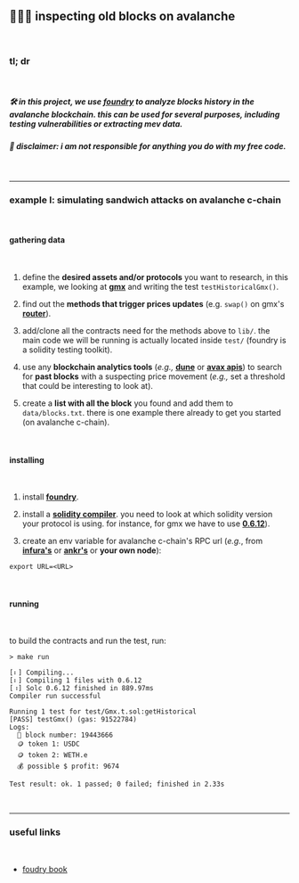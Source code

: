 ## 🧱👵🏽 inspecting old blocks on avalanche

<br>

### tl; dr

<br>

##### 🛠 in this project, we use [foundry](https://github.com/foundry-rs/foundry) to analyze blocks history in the avalanche blockchain. this can be used for several purposes, including testing vulnerabilities or extracting mev data.

##### 🚨 disclaimer: i am not responsible for anything you do with my free code.


<br>

----
### example I: simulating sandwich attacks on avalanche c-chain

<br>

#### gathering data

<br>

1. define the **desired assets and/or protocols** you want to research, in this example, we looking at **[gmx](https://github.com/gmx-io/gmx-contracts)** and writing the test `testHistoricalGmx()`.

2. find out the **methods that trigger prices updates** (e.g. `swap()` on gmx's **[router](https://github.com/gmx-io/gmx-contracts/blob/master/contracts/core/Router.sol#L88)**).

2. add/clone all the contracts need for the methods above to `lib/`. the main code we will be running is actually located inside `test/` (foundry is a solidity testing toolkit).

3. use any **blockchain analytics tools** (*e.g.,* **[dune](https://dune.com/home)** or **[avax apis](https://docs.avax.network/apis/avalanchego/public-api-server)**) to search for **past blocks** with a suspecting price movement (*e.g.,* set a threshold that could be interesting to look at). 

4. create a **list with all the block** you found and add them to `data/blocks.txt`. there is one example there already to get you started (on avalanche c-chain).

<br>


#### installing 

<br>

1. install **[foundry](https://book.getfoundry.sh/getting-started/installation)**.

2. install a **[solidity compiler](https://docs.soliditylang.org/en/latest/installing-solidity.html#installing-the-solidity-compiler)**. you need to look at which solidity version your protocol is using. for instance, for gmx we have to use **[0.6.12](https://github.com/gmx-io/gmx-contracts/blob/master/contracts/core/VaultPriceFeed.sol#L11)**).

3. create an env variable for avalanche c-chain's RPC url (*e.g.*, from **[infura's](https://avalanche-mainnet.infura.io/v3/)** or **[ankr's](https://www.ankr.com/rpc/avalanche/)** or **your own node**):

```
export URL=<URL>
```

<br>

#### running

<br>

to build the contracts and run the test, run:

```
> make run

[⠆] Compiling...
[⠆] Compiling 1 files with 0.6.12
[⠰] Solc 0.6.12 finished in 889.97ms
Compiler run successful

Running 1 test for test/Gmx.t.sol:getHistorical
[PASS] testGmx() (gas: 91522784)
Logs:
  🧱 block number: 19443666
  🪙 token 1: USDC
  🪙 token 2: WETH.e
  💰 possible $ profit: 9674

Test result: ok. 1 passed; 0 failed; finished in 2.33s
```

<br>


----

### useful links

<br>

* [foudry book](https://book.getfoundry.sh/)


